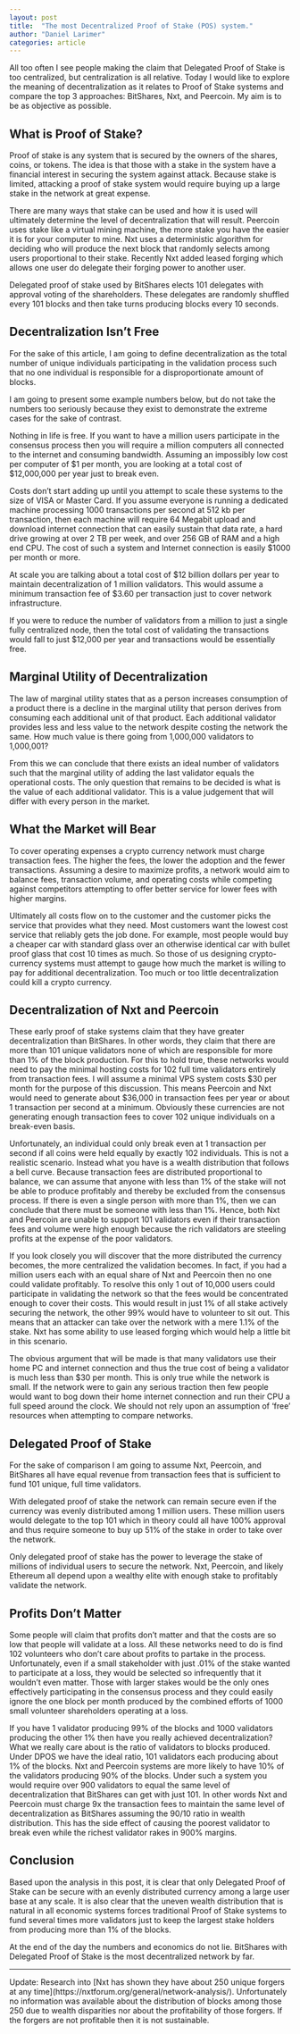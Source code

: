 ```yaml
---
layout: post
title:  "The most Decentralized Proof of Stake (POS) system."
author: "Daniel Larimer"
categories: article
---
```

All too often I see people making the claim that Delegated Proof of Stake is too centralized, but centralization is all relative.  Today I would like to explore the meaning of decentralization as it relates to Proof of Stake systems and compare the top 3 approaches: BitShares, Nxt, and Peercoin.  My aim is to be as objective as possible.

## What is Proof of Stake? 

Proof of stake is any system that is secured by the owners of the shares, coins, or tokens.  The idea is that those with a stake in the system have a financial interest in securing the system against attack.   Because stake is limited, attacking a proof of stake system would require buying up a large stake in the network at great expense.  

There are many ways that stake can be used and how it is used will ultimately determine the level of decentralization that will result.   Peercoin uses stake like a virtual mining machine, the more stake you have the easier it is for your computer to mine.   Nxt uses a deterministic algorithm for deciding who will produce the next block that randomly selects among users proportional to their stake.  Recently Nxt added leased forging which allows one user do delegate their forging power to another user.   

Delegated proof of stake used by BitShares elects 101 delegates with approval voting of the shareholders.  These delegates are randomly shuffled every 101 blocks and then take turns producing blocks every 10 seconds. 

## Decentralization Isn’t Free 

For the sake of this article, I am going to define decentralization as the total number of unique individuals participating in the validation process such that no one individual is responsible for a disproportionate amount of blocks. 

I am going to present some example numbers below, but do not take the numbers too seriously because they exist to demonstrate the extreme cases for the sake of contrast. 

Nothing in life is free.  If you want to have a million users participate in the consensus process then you will require a million computers all connected to the internet and consuming bandwidth.   Assuming an impossibly low cost per computer of $1 per month, you are looking at a total cost of $12,000,000 per year just to break even.  

Costs don’t start adding up until you attempt to scale these systems to the size of VISA or Master Card.  If you assume everyone is running a dedicated machine processing 1000 transactions per second at 512 kb per transaction, then each machine will require  64 Megabit upload and download internet connection that can easily sustain that data rate, a hard drive growing at over 2 TB per week, and over 256 GB of RAM and a high end CPU.   The cost of such a system and Internet connection is easily $1000 per month or more.   


At scale you are talking about a total cost of $12 billion dollars per year to maintain decentralization of 1 million validators.   This would assume a minimum transaction fee of $3.60 per transaction just to cover network infrastructure.   

If you were to reduce the number of validators from a million to just a single fully centralized node, then the total cost of validating the transactions would fall to just $12,000 per year and transactions would be essentially free.  

## Marginal Utility of Decentralization 

The law of marginal utility states that as a person increases consumption of a product there is a decline in the marginal utility that person derives from consuming each additional unit of that product.  Each additional validator provides less and less value to the network despite costing the network the same.   How much value is there going from 1,000,000 validators to 1,000,001?

From this we can conclude that there exists an ideal number of validators such that the marginal utility of adding the last validator equals the operational costs.   The only question that remains to be decided is what is the value of each additional validator.  This is a value judgement that will differ with every person in the market. 

## What the Market will Bear

To cover operating expenses a crypto currency network must charge transaction fees.  The higher the fees, the lower the adoption and the fewer transactions.   Assuming a desire to maximize profits, a network would aim to balance fees, transaction volume, and operating costs while competing against competitors attempting to offer better service for lower fees with higher margins.

Ultimately all costs flow on to the customer and the customer picks the service that provides what they need.    Most customers want the lowest cost service that reliably gets the job done.  For example, most people would buy a cheaper car with standard glass over an otherwise identical car with bullet proof glass that cost 10 times as much.   So those of us designing crypto-currency systems must attempt to gauge how much the market is willing to pay for additional decentralization.   Too much or too little decentralization could kill a crypto currency.

## Decentralization of Nxt and Peercoin 

These early proof of stake systems claim that they have greater decentralization than BitShares.  In other words, they claim that there are more than 101 unique validators none of which are responsible for more than 1% of the block production.   For this to hold true, these networks would need to pay the minimal hosting costs for 102 full time validators entirely from transaction fees.  I will assume a minimal VPS system costs $30 per month for the purpose of this discussion.   This means Peercoin and Nxt would need to generate about $36,000 in transaction fees per year or about 1 transaction per second at a minimum.   Obviously these currencies are not generating enough transaction fees to cover 102 unique individuals on a break-even basis.      

Unfortunately, an individual could only break even at 1 transaction per second if all coins were held equally by exactly 102 individuals.  This is not a realistic scenario.  Instead what you have is a wealth distribution that follows a bell curve.   Because transaction fees are distributed proportional to balance, we can assume that anyone with less than 1% of the stake will not be able to produce profitably and thereby be excluded from the consensus process.   If there is even a single person with more than 1%, then we can conclude that there must be someone with less than 1%.   Hence, both Nxt and Peercoin are unable to support 101 validators even if their transaction fees and volume were high enough because the rich validators are steeling profits at the expense of the poor validators.  

If you look closely you will discover that the more distributed the currency becomes, the more centralized the validation becomes.  In fact, if you had a million users each with an equal share of Nxt and Peercoin then no one could validate profitably.   To resolve this only 1 out of 10,000 users could participate in validating the network so that the fees would be concentrated enough to cover their costs.   This would result in just 1% of all stake actively securing the network, the other 99% would have to volunteer to sit out.  This means that an attacker can take over the network with a mere 1.1% of the stake.  Nxt has some ability to use leased forging which would help a little bit in this scenario.  

The obvious argument that will be made is that many validators use their home PC and internet connection and thus the true cost of being a validator is much less than $30 per month.  This is only true while the network is small.  If the network were to gain any serious traction then few people would want to bog down their home internet connection and run their CPU a full speed around the clock.   We should not rely upon an assumption of ‘free’ resources when attempting to compare networks.   

## Delegated Proof of Stake

For the sake of comparison I am going to assume Nxt, Peercoin, and BitShares all have equal revenue from transaction fees that is sufficient to fund 101 unique, full time validators.

With delegated proof of stake the network can remain secure even if the currency was evenly distributed among 1 million users.   These million users would delegate to the top 101 which in theory could all have 100% approval and thus require someone to buy up 51% of the stake in order to take over the network.    

Only delegated proof of stake has the power to leverage the stake of millions of individual users to secure the network.  Nxt, Peercoin, and likely Ethereum all depend upon a wealthy elite with enough stake to profitably validate the network.  

## Profits Don’t Matter 
 
Some people will claim that profits don’t matter and that the costs are so low that people will validate at a loss.  All these networks need to do is find 102 volunteers who don’t care about profits to partake in the process.    Unfortunately, even if a small stakeholder with just .01% of the stake wanted to participate at a loss, they would be selected so infrequently that it wouldn’t even matter.  Those with larger stakes would be the only ones effectively participating in the consensus process and they could easily ignore the one block per month produced by the combined efforts of 1000 small volunteer shareholders operating at a loss.     

If you have 1 validator producing 99% of the blocks and 1000 validators producing the other 1% then have you really achieved decentralization?    What we really care about is the ratio of validators to blocks produced.   Under DPOS we have the ideal ratio, 101 validators each producing about 1% of the blocks.    Nxt and Peercoin systems are more likely to have 10% of the validators producing 90% of the blocks.   Under such a system you would require over 900 validators to equal  the same level of decentralization that BitShares can get with just 101.  In other words Nxt and Peercoin must charge 9x the transaction fees to maintain the same level of decentralization as BitShares assuming the 90/10 ratio in wealth distribution.  This has the side effect of causing the poorest validator to break even while the richest validator rakes in 900% margins.

## Conclusion 

Based upon the analysis in this post, it is clear that only Delegated Proof of Stake can be secure with an evenly distributed currency among a large user base at any scale.   It is also clear that the uneven wealth distribution that is natural in all economic systems forces traditional Proof of Stake systems to fund several times more validators just to keep the largest stake holders from producing more than 1% of the blocks. 

At the end of the day the numbers and economics do not lie.   BitShares with Delegated Proof of Stake is the most decentralized network by far.   

<hr/>
Update:  Research into [Nxt has shown they have about 250 unique forgers at any time](https://nxtforum.org/general/network-analysis/).  Unfortunately no information was available about the distribution of blocks among those 250 due to wealth disparities nor about the profitability of those forgers.   If the forgers are not profitable then it is not sustainable.   


